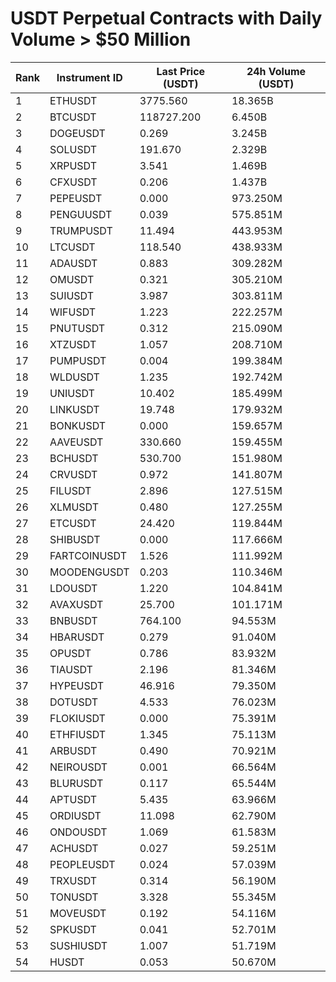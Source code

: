 # USDT Perpetual Contracts with Daily Volume > $50 Million

| Rank | Instrument ID | Last Price (USDT) | 24h Volume (USDT) |
|------|---------------|-------------------|-------------------|
| 1 | ETHUSDT | 3775.560 | 18.365B |
| 2 | BTCUSDT | 118727.200 | 6.450B |
| 3 | DOGEUSDT | 0.269 | 3.245B |
| 4 | SOLUSDT | 191.670 | 2.329B |
| 5 | XRPUSDT | 3.541 | 1.469B |
| 6 | CFXUSDT | 0.206 | 1.437B |
| 7 | PEPEUSDT | 0.000 | 973.250M |
| 8 | PENGUUSDT | 0.039 | 575.851M |
| 9 | TRUMPUSDT | 11.494 | 443.953M |
| 10 | LTCUSDT | 118.540 | 438.933M |
| 11 | ADAUSDT | 0.883 | 309.282M |
| 12 | OMUSDT | 0.321 | 305.210M |
| 13 | SUIUSDT | 3.987 | 303.811M |
| 14 | WIFUSDT | 1.223 | 222.257M |
| 15 | PNUTUSDT | 0.312 | 215.090M |
| 16 | XTZUSDT | 1.057 | 208.710M |
| 17 | PUMPUSDT | 0.004 | 199.384M |
| 18 | WLDUSDT | 1.235 | 192.742M |
| 19 | UNIUSDT | 10.402 | 185.499M |
| 20 | LINKUSDT | 19.748 | 179.932M |
| 21 | BONKUSDT | 0.000 | 159.657M |
| 22 | AAVEUSDT | 330.660 | 159.455M |
| 23 | BCHUSDT | 530.700 | 151.980M |
| 24 | CRVUSDT | 0.972 | 141.807M |
| 25 | FILUSDT | 2.896 | 127.515M |
| 26 | XLMUSDT | 0.480 | 127.255M |
| 27 | ETCUSDT | 24.420 | 119.844M |
| 28 | SHIBUSDT | 0.000 | 117.666M |
| 29 | FARTCOINUSDT | 1.526 | 111.992M |
| 30 | MOODENGUSDT | 0.203 | 110.346M |
| 31 | LDOUSDT | 1.220 | 104.841M |
| 32 | AVAXUSDT | 25.700 | 101.171M |
| 33 | BNBUSDT | 764.100 | 94.553M |
| 34 | HBARUSDT | 0.279 | 91.040M |
| 35 | OPUSDT | 0.786 | 83.932M |
| 36 | TIAUSDT | 2.196 | 81.346M |
| 37 | HYPEUSDT | 46.916 | 79.350M |
| 38 | DOTUSDT | 4.533 | 76.023M |
| 39 | FLOKIUSDT | 0.000 | 75.391M |
| 40 | ETHFIUSDT | 1.345 | 75.113M |
| 41 | ARBUSDT | 0.490 | 70.921M |
| 42 | NEIROUSDT | 0.001 | 66.564M |
| 43 | BLURUSDT | 0.117 | 65.544M |
| 44 | APTUSDT | 5.435 | 63.966M |
| 45 | ORDIUSDT | 11.098 | 62.790M |
| 46 | ONDOUSDT | 1.069 | 61.583M |
| 47 | ACHUSDT | 0.027 | 59.251M |
| 48 | PEOPLEUSDT | 0.024 | 57.039M |
| 49 | TRXUSDT | 0.314 | 56.190M |
| 50 | TONUSDT | 3.328 | 55.345M |
| 51 | MOVEUSDT | 0.192 | 54.116M |
| 52 | SPKUSDT | 0.041 | 52.701M |
| 53 | SUSHIUSDT | 1.007 | 51.719M |
| 54 | HUSDT | 0.053 | 50.670M |
